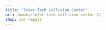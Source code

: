 ```yaml
---
title: "Inter-Tech Collision Center"
url: /omaha/inter-tech-collision-center-2/
shop: car repair
---
```

